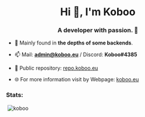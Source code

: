 <h1 align="center">Hi 👋, I'm Koboo</h1>
<h3 align="center">A developer with passion. 💙</h3>

- 🔨 Mainly found in **the depths of some backends**. 

- 📫 Mail: **admin@koboo.eu** / Discord: **Koboo#4385**

- 🧰 Public repository: [repo.koboo.eu](https://repo.koboo.eu/)

- 🌐 For more information visit by Webpage: [koboo.eu](https://koboo.eu/)

<h3 align="left">Stats:</h3>
<p>&nbsp;<img align="center" src="https://github-readme-stats.vercel.app/api?username=koboo&show_icons=true&locale=en&theme=dark" alt="koboo" /></p>
